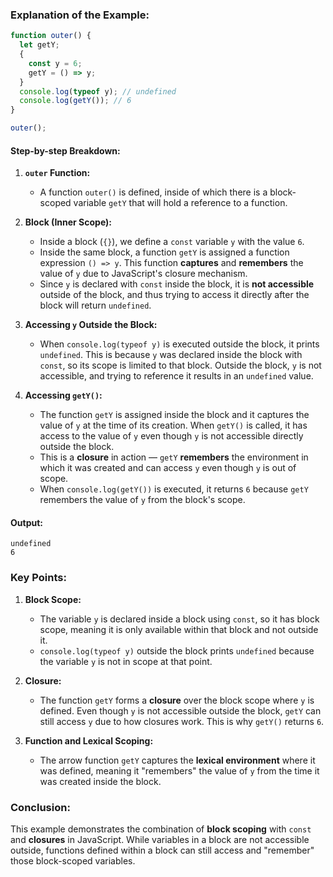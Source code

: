 ### Explanation of the Example:

```javascript
function outer() {
  let getY;
  {
    const y = 6;
    getY = () => y;
  }
  console.log(typeof y); // undefined
  console.log(getY()); // 6
}

outer();
```

#### Step-by-step Breakdown:

1. **`outer` Function:**
   - A function `outer()` is defined, inside of which there is a block-scoped variable `getY` that will hold a reference to a function.
   
2. **Block (Inner Scope):**
   - Inside a block (`{}`), we define a `const` variable `y` with the value `6`. 
   - Inside the same block, a function `getY` is assigned a function expression `() => y`. This function **captures** and **remembers** the value of `y` due to JavaScript's closure mechanism.
   - Since `y` is declared with `const` inside the block, it is **not accessible** outside of the block, and thus trying to access it directly after the block will return `undefined`.

3. **Accessing `y` Outside the Block:**
   - When `console.log(typeof y)` is executed outside the block, it prints `undefined`. This is because `y` was declared inside the block with `const`, so its scope is limited to that block. Outside the block, `y` is not accessible, and trying to reference it results in an `undefined` value.
   
4. **Accessing `getY()`:**
   - The function `getY` is assigned inside the block and it captures the value of `y` at the time of its creation. When `getY()` is called, it has access to the value of `y` even though `y` is not accessible directly outside the block. 
   - This is a **closure** in action — `getY` **remembers** the environment in which it was created and can access `y` even though `y` is out of scope.
   - When `console.log(getY())` is executed, it returns `6` because `getY` remembers the value of `y` from the block's scope.

#### Output:

```
undefined
6
```

### Key Points:

1. **Block Scope:** 
   - The variable `y` is declared inside a block using `const`, so it has block scope, meaning it is only available within that block and not outside it.
   - `console.log(typeof y)` outside the block prints `undefined` because the variable `y` is not in scope at that point.

2. **Closure:**
   - The function `getY` forms a **closure** over the block scope where `y` is defined. Even though `y` is not accessible outside the block, `getY` can still access `y` due to how closures work. This is why `getY()` returns `6`.

3. **Function and Lexical Scoping:**
   - The arrow function `getY` captures the **lexical environment** where it was defined, meaning it "remembers" the value of `y` from the time it was created inside the block.

### Conclusion:

This example demonstrates the combination of **block scoping** with `const` and **closures** in JavaScript. While variables in a block are not accessible outside, functions defined within a block can still access and "remember" those block-scoped variables.